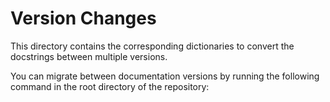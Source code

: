 # Version Changes

This directory contains the corresponding dictionaries to convert the docstrings between multiple versions. 

You can migrate between documentation versions by running the following command in the root directory of the repository:

```bash

    